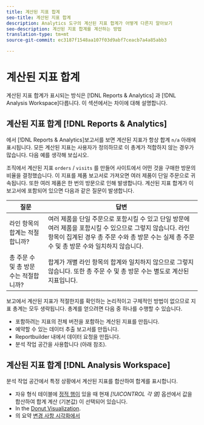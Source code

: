 ```yaml
---
title: 계산된 지표 합계
seo-title: 계산된 지표 합계
description: Analytics 도구의 계산된 지표 합계가 어떻게 다른지 알아보기
seo-description: 계산된 지표 합계를 계산하는 방법
translation-type: tm+mt
source-git-commit: ec3187f1548aa107f03d9abf7ceacb7a4a85abb3

---
```



# 계산된 지표 합계

계산된 지표 합계가 표시되는 방식은 [!DNL Reports & Analytics] 과 [!DNL Analysis Workspace]다릅니다. 이 섹션에서는 차이에 대해 설명합니다.

## 계산된 지표 합계 [!DNL Reports & Analytics]

에서 [!DNL Reports & Analytics]보고서를 보면 계산된 지표가 항상 합계 `n/a` 아래에 표시됩니다. 모든 계산된 지표는 사용자가 정의하므로 이 총계가 적합하지 않는 경우가 많습니다. 다음 예를 생각해 보십시오.

조직에서 계산된 지표 `orders` / `visits` 를 만들어 사이트에서 어떤 것을 구매한 방문의 비율을 결정했습니다. 이 지표를 제품 보고서로 가져오면 여러 제품이 단일 주문으로 귀속됩니다. 또한 여러 제품은 한 번의 방문으로 인해 발생합니다. 계산된 지표 합계가 이 보고서에 포함되어 있으면 다음과 같은 질문이 발생합니다.

| 질문 | 답변 |
|---|---|
| 라인 항목의 합계는 적절합니까? | 여러 제품을 단일 주문으로 포함시킬 수 있고 단일 방문에 여러 제품을 포함시킬 수 있으므로 그렇지 않습니다. 라인 항목이 집계된 경우 총 주문 수와 총 방문 수는 실제 총 주문 수 및 총 방문 수와 일치하지 않습니다. |
| 총 주문 수 및 총 방문 수는 적절합니까? | 합계가 개별 라인 항목의 합계와 일치하지 않으므로 그렇지 않습니다. 또한 총 주문 수 및 총 방문 수는 별도로 계산된 지표입니다. |

보고에서 계산된 지표가 적절한지를 확인하는 논리적이고 구체적인 방법이 없으므로 지표 총계는 모두 생략됩니다. 총계를 얻으려면 다음 중 하나를 수행할 수 있습니다.

* 포함하려는 지표의 전체 버전을 포함하는 계산된 지표를 만듭니다.
* 예약할 수 있는 데이터 추출 보고서를 만듭니다.
* Reportbuilder 내에서 데이터 요청을 만듭니다.
* 분석 작업 공간을 사용합니다 (아래 참조).

## 계산된 지표 합계 [!DNL Analysis Workspace]

분석 작업 공간에서 특정 상황에서 계산된 지표를 합산하여 합계를 표시합니다.

* 자유 형식 테이블에 [정적 행이](/help/analyze/analysis-workspace/build-workspace-project/column-row-settings/manual-vs-dynamic-rows.md) 있을 때 현재 *[!UICONTROL 각 열]* 옵션에서 값을 합산하여 합계 계산 (기본값) 이 선택되어 있습니다.
* In the [Donut Visualization](/help/analyze/analysis-workspace/visualizations/donut.md).
* 의 요약 [변경 사항 시각화에서](/help/analyze/analysis-workspace/visualizations/summary-number-change.md)
